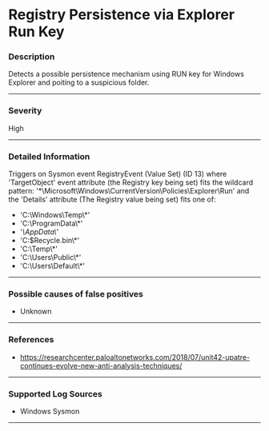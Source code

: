 # Registry Persistence via Explorer Run Key
### Description

Detects a possible persistence mechanism using RUN key for Windows Explorer and poiting to a suspicious folder.

-------------------
### Severity

High

-------------------

### Detailed Information

Triggers on Sysmon event RegistryEvent (Value Set) (ID 13) where 'TargetObject' event attribute (the Registry key being set) fits the wildcard pattern: '*\Microsoft\Windows\CurrentVersion\Policies\Explorer\Run' and the 'Details' attribute (The Registry value being set) fits one of:
  - 'C:\Windows\Temp\\*'
  - 'C:\ProgramData\\*'
  - '*\AppData\\*'
  - 'C:\$Recycle.bin\\*'
  - 'C:\Temp\\*'
  - 'C:\Users\Public\\*'
  - 'C:\Users\Default\\*'


-------------------

### Possible causes of false positives

- Unknown

-------------------
### References

- https://researchcenter.paloaltonetworks.com/2018/07/unit42-upatre-continues-evolve-new-anti-analysis-techniques/

-------------------
### Supported Log Sources

- Windows Sysmon

-------------------
